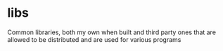 # libs
Common libraries, both my own when built and third party ones that are allowed to be distributed and are used for various programs

